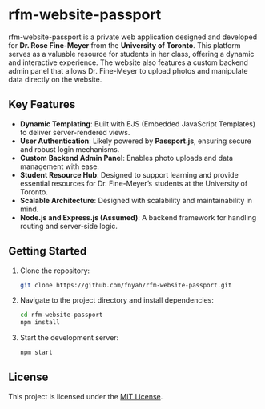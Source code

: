# rfm-website-passport

rfm-website-passport is a private web application designed and developed for **Dr. Rose Fine-Meyer** from the **University of Toronto**. This platform serves as a valuable resource for students in her class, offering a dynamic and interactive experience. The website also features a custom backend admin panel that allows Dr. Fine-Meyer to upload photos and manipulate data directly on the website.

## Key Features

- **Dynamic Templating**: Built with EJS (Embedded JavaScript Templates) to deliver server-rendered views.
- **User Authentication**: Likely powered by **Passport.js**, ensuring secure and robust login mechanisms.
- **Custom Backend Admin Panel**: Enables photo uploads and data management with ease.
- **Student Resource Hub**: Designed to support learning and provide essential resources for Dr. Fine-Meyer’s students at the University of Toronto.
- **Scalable Architecture**: Designed with scalability and maintainability in mind.
- **Node.js and Express.js (Assumed)**: A backend framework for handling routing and server-side logic.

## Getting Started

1. Clone the repository:
   ```bash
   git clone https://github.com/fnyah/rfm-website-passport.git
   ```
2. Navigate to the project directory and install dependencies:
   ```bash
   cd rfm-website-passport
   npm install
   ```
3. Start the development server:
   ```bash
   npm start
   ```

## License

This project is licensed under the [MIT License](LICENSE).
